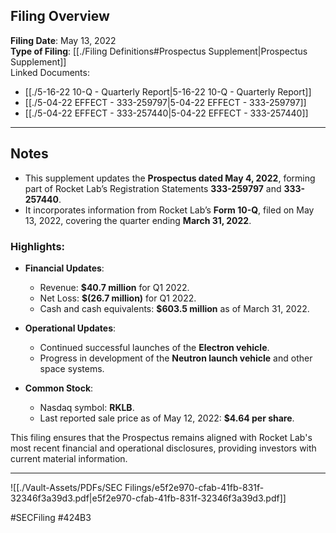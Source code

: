 ## Filing Overview  

**Filing Date**: May 13, 2022  
**Type of Filing**: [[./Filing Definitions#Prospectus Supplement|Prospectus Supplement]]  
Linked Documents: 
-  [[./5-16-22 10-Q - Quarterly Report|5-16-22 10-Q - Quarterly Report]]
-  [[./5-04-22 EFFECT - 333-259797|5-04-22 EFFECT - 333-259797]]
-  [[./5-04-22 EFFECT - 333-257440|5-04-22 EFFECT - 333-257440]]

---
## Notes  

- This supplement updates the **Prospectus dated May 4, 2022**, forming part of Rocket Lab’s Registration Statements **333-259797** and **333-257440**.  
- It incorporates information from Rocket Lab’s **Form 10-Q**, filed on May 13, 2022, covering the quarter ending **March 31, 2022**.  

### Highlights:
- **Financial Updates**:
  - Revenue: **$40.7 million** for Q1 2022.  
  - Net Loss: **$(26.7 million)** for Q1 2022.  
  - Cash and cash equivalents: **$603.5 million** as of March 31, 2022.  

- **Operational Updates**:
  - Continued successful launches of the **Electron vehicle**.  
  - Progress in development of the **Neutron launch vehicle** and other space systems.  

- **Common Stock**:
  - Nasdaq symbol: **RKLB**.  
  - Last reported sale price as of May 12, 2022: **$4.64 per share**.  

This filing ensures that the Prospectus remains aligned with Rocket Lab's most recent financial and operational disclosures, providing investors with current material information.

---

![[./Vault-Assets/PDFs/SEC Filings/e5f2e970-cfab-41fb-831f-32346f3a39d3.pdf|e5f2e970-cfab-41fb-831f-32346f3a39d3.pdf]]

#SECFiling #424B3